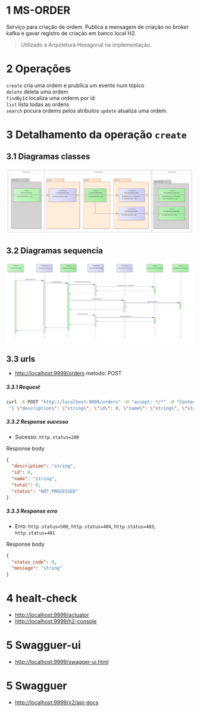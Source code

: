 # 1 MS-ORDER  
Serviço para criação de ordem. Publica a mensagem de criação no broker kafka e gavar registro de criação em banco local H2.  
> Utilizado a Arquitetura Hexagonal na implementação.  

# 2 Operações   
`create` cria uma ordem e prublica um evento num tópico  
`delete` deleta uma ordem  
`findById` localiza uma orderm por id  
`list` lista todas as ordens  
`search` pocura ordems pelos atributos
`update` atualiza uma ordem.  

# 3 Detalhamento da operação `create`
## 3.1 Diagramas classes  
![nome](src/main/resources/img/class1.png)  


## 3.2 Diagramas sequencia  
![nome](src/main/resources/img/sequence1.png)  

## 3.3 urls
* [http://localhost:9999/orders](http://localhost:9999/orders)  metodo: POST
 
##### 3.3.1 Request 
```bash 
curl -X POST "http://localhost:9999/orders" -H "accept: */*" -H "Content-Type: application/json" -d  
 "{ \"description\": \"string\", \"id\": 0, \"name\": \"string\", \"status\": \"NOT_PROCESSED\", \"total\": 0}" 
```

##### 3.3.2 Response sucesso
* Sucesso: `http.status=200`  
 
Response body  

```json  
{
  "description": "string",
  "id": 0,
  "name": "string",
  "total": 0,
  "status": "NOT_PROCESSED"
}
```

##### 3.3.3 Response erro
* Erro: `http.status=500`, `http.status=404`, `http.status=403`, `http.status=401` 
 
Response body  

```json  
{
  "status_code": 0,
  "message": "string"
}
```

# 4 healt-check  
* [http://localhost:9999/actuator](http://localhost:9999/actuator)  
* [http://localhost:9999/h2-console](http://localhost:9999/h2-console)  

# 5 Swagguer-ui  
* [http://localhost:9999/swagger-ui.html](http://localhost:9999/swagger-ui.html)  

# 5 Swagguer
* [http://localhost:9999/v2/api-docs](http://localhost:9999/v2/api-docs)  

 
